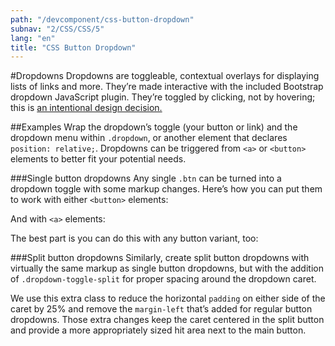 ```yaml
---
path: "/devcomponent/css-button-dropdown"
subnav: "2/CSS/CSS/5"
lang: "en"
title: "CSS Button Dropdown"
---
```


#Dropdowns
Dropdowns are toggleable, contextual overlays for displaying lists of links and more. They’re made interactive with the included Bootstrap dropdown JavaScript plugin. They’re toggled by clicking, not by hovering; this is [an intentional design decision.](http://markdotto.com/2012/02/27/bootstrap-explained-dropdowns/)

##Examples
Wrap the dropdown’s toggle (your button or link) and the dropdown menu within `.dropdown`, or another element that declares `position: relative;`. Dropdowns can be triggered from `<a>` or `<button>` elements to better fit your potential needs.

###Single button dropdowns
Any single `.btn` can be turned into a dropdown toggle with some markup changes. Here’s how you can put them to work with either `<button>` elements:
<htmlbuttondropdownexample1 />

And with `<a>` elements:
<htmlbuttondropdownexample2 />

The best part is you can do this with any button variant, too:
<htmlbuttondropdownexample3 />

###Split button dropdowns
Similarly, create split button dropdowns with virtually the same markup as single button dropdowns, but with the addition of `.dropdown-toggle-split` for proper spacing around the dropdown caret.

We use this extra class to reduce the horizontal `padding` on either side of the caret by 25% and remove the `margin-left` that’s added for regular button dropdowns. Those extra changes keep the caret centered in the split button and provide a more appropriately sized hit area next to the main button.
<htmlbuttondropdownexample4 />